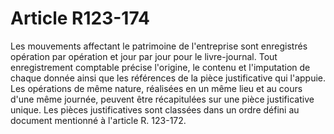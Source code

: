# Article R123-174

Les mouvements affectant le patrimoine de l'entreprise sont enregistrés opération par opération et jour par jour pour le livre-journal.   Tout enregistrement comptable précise l'origine, le contenu et l'imputation de chaque donnée ainsi que les références de la pièce justificative qui l'appuie.   Les opérations de même nature, réalisées en un même lieu et au cours d'une même journée, peuvent être récapitulées sur une pièce justificative unique.   Les pièces justificatives sont classées dans un ordre défini au document mentionné à l'article R. 123-172.